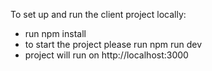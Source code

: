 To set up and run the client project locally:
- run npm install
- to start the <client> project please run npm run dev
- project will run on http://localhost:3000